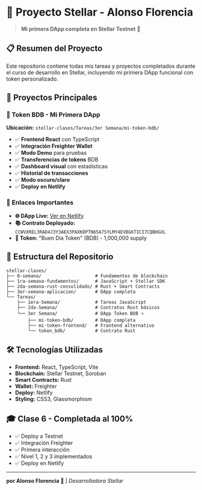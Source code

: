 # 🦈 Proyecto Stellar - Alonso Florencia

> **Mi primera DApp completa en Stellar Testnet** 🚀

## 📋 Resumen del Proyecto

Este repositorio contiene todas mis tareas y proyectos completados durante el curso de desarrollo en Stellar, incluyendo mi primera DApp funcional con token personalizado.

## 🎯 Proyectos Principales

### 🦈 Token BDB - Mi Primera DApp

**Ubicación:** `stellar-clases/Tareas/3er Semana/mi-token-bdb/`

- ✅ **Frontend React** con TypeScript
- ✅ **Integración Freighter Wallet**
- ✅ **Modo Demo** para pruebas
- ✅ **Transferencias de tokens** BDB
- ✅ **Dashboard visual** con estadísticas
- ✅ **Historial de transacciones**
- ✅ **Modo oscuro/claro**
- ✅ **Deploy en Netlify**

### 🔗 Enlaces Importantes

- **🌐 DApp Live:** [Ver en Netlify](https://tu-dapp.netlify.app)
- **📚 Contrato Deployado:** `CCWVXREL3RAD4J3Y3AEX3PAXKDPTN65A7SYLMY4EVBG6TICI7CQBHGXL`
- **🦈 Token:** "Buen Dia Token" (BDB) - 1,000,000 supply

## 📁 Estructura del Repositorio

```
stellar-clases/
├── 0-semana/                    # Fundamentos de blockchain
├── 1ra-semana-fundamentos/      # JavaScript + Stellar SDK
├── 2da-semana-rust-consolidado/ # Rust + Smart Contracts
├── 3er-semana-aplicacion/       # DApp completa
└── Tareas/
    ├── 1era-Semana/             # Tareas JavaScript
    ├── 2da-Semana/              # Contratos Rust básicos
    └── 3er Semana/              # DApp Token BDB ⭐
        ├── mi-token-bdb/        # DApp completa
        ├── mi-token-frontend/   # Frontend alternativo
        └── token_bdb/           # Contrato Rust
```

## 🛠️ Tecnologías Utilizadas

- **Frontend:** React, TypeScript, Vite
- **Blockchain:** Stellar Testnet, Soroban
- **Smart Contracts:** Rust
- **Wallet:** Freighter
- **Deploy:** Netlify
- **Styling:** CSS3, Glassmorphism

## 🎓 Clase 6 - Completada al 100%

- ✅ Deploy a Testnet
- ✅ Integración Freighter
- ✅ Primera interacción
- ✅ Nivel 1, 2 y 3 implementados
- ✅ Deploy en Netlify

---

**por Alonso Florencia 🦈** | _Desarrolladora Stellar_

